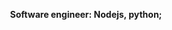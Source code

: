 <p align="center">
        <b>Software engineer: Nodejs, python;</b></br>
        </br>
        <img src="https://www.codewars.com/users/Nevesto/badges/small" alt="" srcset="">
</p>

<!--
````
                  _nnnn_
                 dGGGGMMb
                @p~qp~~qMb          
                M|@||@) M|              OS: Windows 10 pro | Archcraft Linux
                @,----.JM|              Stacks: TypeScript, Python.
               JS^\__/  qKL             Still learning: C/C++ and golang.
              dZP        qKRb           Web Development, Automation & Cyber Security.
             dZP          qKKb          Editors: lunarVim, Visual Studio.
            fZP            SMMb         Interested in contributing to open source projects.
            HZM            MMMM         Telegram: @nevestpq.
            FqM            MMMM         CodeWars: /users/Nevesto - 5kyu.
          __| ".        |\dS"qML
          |    `.       | `' \Zq
         _)      \.___.,|     .'
         \____   )MMMMMP|   .'
              `-'       `--' nevest
````


Professional in a lot of things. Like read, i like good books.

```C++
#include <iostream>
#include <stdio.h>

using namespace std::nevest ネベ;

int main() {
    char info[128] = "Software Engineer";

    char langs[3] = { "C++", "Python", "JavaScript", "TypeScript" };
    char knowledge[1] = { "Programming", "Math"};
    return 0; 
}
```
```js
import Developer from 'Nevesto';

class AboutMe extends Developer {
  name = 'Guilherme';
  age = '17';
  appreciations = [Good Books, Ramen Noodles, Coffe];
}

class Skills extends Developer {
  stacks  = ['typescript, python, java, C++'];
  area  = ['web development, automation, reverse engineering'];
  frameworks = ['vue.js, CherryPy'];
  Software = [Visual Studio Code, Visual Studio, Unity];
}
```
-->
